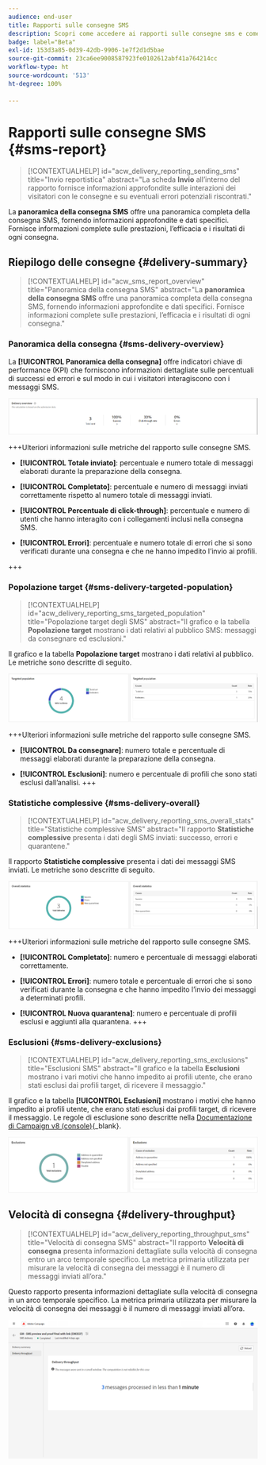 ```yaml
---
audience: end-user
title: Rapporti sulle consegne SMS
description: Scopri come accedere ai rapporti sulle consegne sms e come utilizzarli
badge: label="Beta"
exl-id: 153d3a85-0d39-42db-9906-1e7f2d1d5bae
source-git-commit: 23ca6ee9008587923fe0102612abf41a764214cc
workflow-type: ht
source-wordcount: '513'
ht-degree: 100%

---
```


# Rapporti sulle consegne SMS {#sms-report}

>[!CONTEXTUALHELP]
>id="acw_delivery_reporting_sending_sms"
>title="Invio reportistica"
>abstract="La scheda **Invio** all’interno del rapporto fornisce informazioni approfondite sulle interazioni dei visitatori con le consegne e su eventuali errori potenziali riscontrati."

La **panoramica della consegna SMS** offre una panoramica completa della consegna SMS, fornendo informazioni approfondite e dati specifici. Fornisce informazioni complete sulle prestazioni, l’efficacia e i risultati di ogni consegna.

## Riepilogo delle consegne {#delivery-summary}

>[!CONTEXTUALHELP]
>id="acw_sms_report_overview"
>title="Panoramica della consegna SMS"
>abstract="La **panoramica della consegna SMS** offre una panoramica completa della consegna SMS, fornendo informazioni approfondite e dati specifici. Fornisce informazioni complete sulle prestazioni, l’efficacia e i risultati di ogni consegna."

### Panoramica della consegna {#sms-delivery-overview}

La **[!UICONTROL Panoramica della consegna]** offre indicatori chiave di performance (KPI) che forniscono informazioni dettagliate sulle percentuali di successi ed errori e sul modo in cui i visitatori interagiscono con i messaggi SMS.

![](assets/reporting_sms_3.png)

+++Ulteriori informazioni sulle metriche del rapporto sulle consegne SMS.

* **[!UICONTROL Totale inviato]**: percentuale e numero totale di messaggi elaborati durante la preparazione della consegna.

* **[!UICONTROL Completato]**: percentuale e numero di messaggi inviati correttamente rispetto al numero totale di messaggi inviati.

* **[!UICONTROL Percentuale di click-through]**: percentuale e numero di utenti che hanno interagito con i collegamenti inclusi nella consegna SMS.

* **[!UICONTROL Errori]**: percentuale e numero totale di errori che si sono verificati durante una consegna e che ne hanno impedito l’invio ai profili.

+++


### Popolazione target {#sms-delivery-targeted-population}


>[!CONTEXTUALHELP]
>id="acw_delivery_reporting_sms_targeted_population"
>title="Popolazione target degli SMS"
>abstract="Il grafico e la tabella **Popolazione target** mostrano i dati relativi al pubblico SMS: messaggi da consegnare ed esclusioni."

Il grafico e la tabella **Popolazione target** mostrano i dati relativi al pubblico. Le metriche sono descritte di seguito.

![](assets/reporting_sms_4.png)

+++Ulteriori informazioni sulle metriche del rapporto sulle consegne SMS.

* **[!UICONTROL Da consegnare]**: numero totale e percentuale di messaggi elaborati durante la preparazione della consegna.

* **[!UICONTROL Esclusioni]**: numero e percentuale di profili che sono stati esclusi dall’analisi.
+++


### Statistiche complessive {#sms-delivery-overall}


>[!CONTEXTUALHELP]
>id="acw_delivery_reporting_sms_overall_stats"
>title="Statistiche complessive SMS"
>abstract="Il rapporto **Statistiche complessive** presenta i dati degli SMS inviati: successo, errori e quarantene."

Il rapporto **Statistiche complessive** presenta i dati dei messaggi SMS inviati. Le metriche sono descritte di seguito.

![](assets/reporting_sms_5.png)

+++Ulteriori informazioni sulle metriche del rapporto sulle consegne SMS.

* **[!UICONTROL Completato]**: numero e percentuale di messaggi elaborati correttamente.

* **[!UICONTROL Errori]**: numero totale e percentuale di errori che si sono verificati durante la consegna e che hanno impedito l’invio dei messaggi a determinati profili.

* **[!UICONTROL Nuova quarantena]**: numero e percentuale di profili esclusi e aggiunti alla quarantena.
+++

### Esclusioni {#sms-delivery-exclusions}


>[!CONTEXTUALHELP]
>id="acw_delivery_reporting_sms_exclusions"
>title="Esclusioni SMS"
>abstract="Il grafico e la tabella **Esclusioni** mostrano i vari motivi che hanno impedito ai profili utente, che erano stati esclusi dai profili target, di ricevere il messaggio."


Il grafico e la tabella **[!UICONTROL Esclusioni]** mostrano i motivi che hanno impedito ai profili utente, che erano stati esclusi dai profili target, di ricevere il messaggio. Le regole di esclusione sono descritte nella [Documentazione di Campaign v8 (console)](https://experienceleague.adobe.com/docs/campaign/campaign-v8/send/failures/delivery-failures.html?lang=it#sms-quarantines){_blank}.

![](assets/reporting_sms_6.png)

## Velocità di consegna {#delivery-throughput}

>[!CONTEXTUALHELP]
>id="acw_delivery_reporting_throughput_sms"
>title="Velocità di consegna SMS"
>abstract="Il rapporto **Velocità di consegna** presenta informazioni dettagliate sulla velocità di consegna entro un arco temporale specifico.  La metrica primaria utilizzata per misurare la velocità di consegna dei messaggi è il numero di messaggi inviati all’ora."

Questo rapporto presenta informazioni dettagliate sulla velocità di consegna in un arco temporale specifico. La metrica primaria utilizzata per misurare la velocità di consegna dei messaggi è il numero di messaggi inviati all’ora.

![](assets/reporting_sms_2.png)
